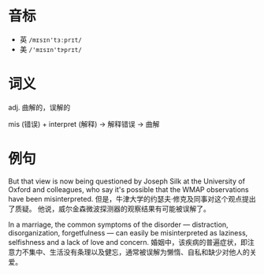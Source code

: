 # 音标

- 英 `/mɪsɪn'tɜːprɪt/`
- 美 `/'mɪsɪn'tɝprɪt/`

# 词义

adj. 曲解的，误解的




mis (错误) + interpret (解释) → 解释错误 → 曲解

# 例句

But that view is now being questioned by Joseph Silk at the University of Oxford and colleagues, who say it's possible that the WMAP observations have been misinterpreted.
但是，牛津大学的约瑟夫·修克及同事对这个观点提出了质疑。 他说，威尔金森微波探测器的观察结果有可能被误解了。

In a marriage, the common symptoms of the disorder — distraction, disorganization, forgetfulness — can easily be misinterpreted as laziness, selfishness and a lack of love and concern.
婚姻中，该疾病的普遍症状，即注意力不集中、生活没有条理以及健忘，通常被误解为懒惰、自私和缺少对他人的关爱。


